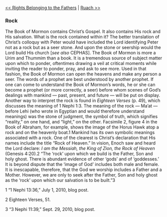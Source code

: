 [<< Rights Belonging to the Fathers](Rights%20Belonging%20to%20the%20Fathers.md)  |  [Ruach >>](Ruach.md)

### Rock
The Book of Mormon contains Christ’s Gospel. It also contains His rock and His salvation. What is the rock contained within it? The better translation of Christ’s colloquy with Peter would have included the Lord identifying Peter not as a rock but as a seer stone. And upon the stone or seership would the Lord build His church [*see also* CEPHAS]. The Book of Mormon is more a Urim and Thummim than a book. It is a tremendous source of subject matter upon which to ponder, oftentimes drawing a veil at critical moments while inviting the reader to ponder, pray, and ask to see more. Used in that fashion, the Book of Mormon can open the heavens and make any person a seer. The words of a prophet are best understood by another prophet. If one can come to understand the Book of Mormon’s words, he or she can become a prophet (or more correctly, a seer) before whom scenes of God’s dealings with mankind — past, present, and future — will be put on display. Another way to interpret the rock is found in *Eighteen Verses* (p. 49), which discusses the meaning of 1 Nephi 1:3. The meaning of the rock — Ma’at — before Lehi (who wrote in Egyptian and would therefore understand meanings) was the stone of judgment, the symbol of truth, which signifies “reality,” on one hand, and “light,” on the other. Facsimile 2, figure 4 in the Book of Abraham, for example, shows the image of the Horus Hawk atop a rock and on the heavenly boat.1 Mankind has its own symbolic meanings associated with a rock. One of the clearest is Christ’s declaration that His names include the title “Rock of Heaven.” In vision, Enoch saw and heard the Lord declare: *I am the Messiah, the King of Zion, the Rock of Heaven* (Genesis 4:20).2 “The ‘rock’ upon which we build is the Father, Son and holy ghost. There is abundant evidence of other ‘gods’ and of ‘goddesses.’ It is beyond dispute that the ‘image of God’ includes both male and female. It is inescapable, therefore, that the God we worship includes a Father and a Mother. However, we are only to seek after the Father, Son and holy ghost as the ‘rock’ upon which our salvation is to be built.”3



1 “1 Nephi 13:36,” July 1, 2010, blog post.


2 Eighteen Verses, 51.


3 “3 Nephi 11:39,” Sept. 29, 2010, blog post.
